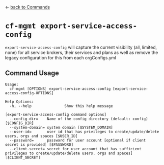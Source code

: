 &larr; [back to Commands](../README.md)

# `cf-mgmt export-service-access-config`

`export-service-access-config` will capture the current visibility (all, limited, none) for all service brokers, their services and plans as well as remove the legacy configuration for this from each orgConfigs.yml

## Command Usage

```
Usage:
  cf-mgmt [OPTIONS] export-service-access-config [export-service-access-config-OPTIONS]

Help Options:
  -h, --help               Show this help message

[export-service-access-config command options]
  --config-dir=    Name of the config directory (default: config) [$CONFIG_DIR]
  --system-domain= system domain [$SYSTEM_DOMAIN]
  --user-id=       user id that has privileges to create/update/delete users, orgs and spaces [$USER_ID]
  --password=      password for user account [optional if client secret is provided] [$PASSWORD]
  --client-secret= secret for user account that has sufficient privileges to create/update/delete users, orgs and spaces] [$CLIENT_SECRET]
```
